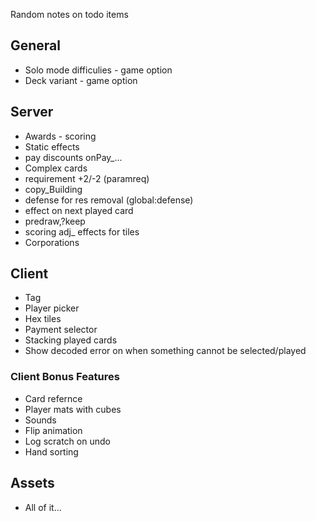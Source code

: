 Random notes on todo items

## General

* Solo mode difficulies - game option
* Deck variant - game option

## Server

* Awards - scoring
* Static effects
 * pay discounts onPay_...
* Complex cards
 * requirement +2/-2 (paramreq)
 * copy_Building
 * defense for res removal (global:defense)
 * effect on next played card
 * predraw,?keep
 * scoring adj_ effects for tiles
* Corporations

## Client

* Tag
* Player picker
* Hex tiles
* Payment selector
* Stacking played cards
* Show decoded error on when something cannot be selected/played

### Client Bonus Features

* Card refernce
* Player mats with cubes
* Sounds
* Flip animation
* Log scratch on undo
* Hand sorting

## Assets

* All of it...